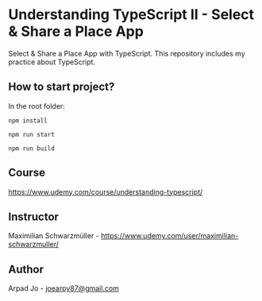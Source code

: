 # Understanding TypeScript II - Select & Share a Place App

Select & Share a Place App with TypeScript. This repository includes my practice about TypeScript. 

## How to start project?

In the root folder:

```
npm install
```

```
npm run start
```

```
npm run build
```

## Course

https://www.udemy.com/course/understanding-typescript/

## Instructor

Maximilian Schwarzmüller - https://www.udemy.com/user/maximilian-schwarzmuller/

## Author

Arpad Jo - joearpy87@gmail.com